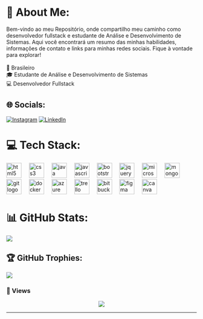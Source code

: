# 💫 About Me:
Bem-vindo ao meu Repositório, onde compartilho meu caminho como desenvolvedor fullstack e estudante de Análise e Desenvolvimento de Sistemas. Aqui você encontrará um resumo das minhas habilidades, informações de contato e links para minhas redes sociais. Fique à vontade para explorar!<br><br>🌆 Brasileiro<br>🎓 Estudante de Análise e Desenvolvimento de Sistemas<br>💻 Desenvolvedor Fullstack


## 🌐 Socials:
[![Instagram](https://img.shields.io/badge/Instagram-%23E4405F.svg?logo=Instagram&logoColor=white)](https://instagram.com/_gomeszlu) [![LinkedIn](https://img.shields.io/badge/LinkedIn-%230077B5.svg?logo=linkedin&logoColor=white)](https://www.linkedin.com/in/luiz-eduardo-gomes-dias/) 

# 💻 Tech Stack:

<div align="left">
  <img src="https://cdn.jsdelivr.net/gh/devicons/devicon/icons/html5/html5-original.svg" height="40" alt="html5 logo"  />
  <img width="12" />
  <img src="https://cdn.jsdelivr.net/gh/devicons/devicon/icons/css3/css3-original.svg" height="40" alt="css3 logo"  />
  <img width="12" />
  <img src="https://cdn.jsdelivr.net/gh/devicons/devicon/icons/java/java-original.svg" height="40" alt="java logo"  />
  <img width="12" />
  <img src="https://cdn.jsdelivr.net/gh/devicons/devicon/icons/javascript/javascript-original.svg" height="40" alt="javascript logo"  />
  <img width="12" />
  <img src="https://cdn.jsdelivr.net/gh/devicons/devicon/icons/bootstrap/bootstrap-original.svg" height="40" alt="bootstrap logo"  />
  <img width="12" />
  <img src="https://cdn.jsdelivr.net/gh/devicons/devicon/icons/jquery/jquery-original.svg" height="40" alt="jquery logo"  />
  <img width="12" />
  <img src="https://cdn.jsdelivr.net/gh/devicons/devicon/icons/microsoftsqlserver/microsoftsqlserver-plain.svg" height="40" alt="microsoftsqlserver logo"  />
  <img width="12" />
  <img src="https://cdn.jsdelivr.net/gh/devicons/devicon/icons/mongodb/mongodb-original.svg" height="40" alt="mongodb logo"  />
  <img width="12" />
  <img src="https://cdn.jsdelivr.net/gh/devicons/devicon/icons/git/git-original.svg" height="40" alt="git logo"  />
  <img width="12" />
  <img src="https://cdn.jsdelivr.net/gh/devicons/devicon/icons/docker/docker-original.svg" height="40" alt="docker logo"  />
  <img width="12" />
  <img src="https://cdn.jsdelivr.net/gh/devicons/devicon/icons/azure/azure-original.svg" height="40" alt="azure logo"  />
  <img width="12" />
  <img src="https://cdn.jsdelivr.net/gh/devicons/devicon/icons/trello/trello-plain.svg" height="40" alt="trello logo"  />
  <img width="12" />
  <img src="https://cdn.jsdelivr.net/gh/devicons/devicon/icons/bitbucket/bitbucket-original.svg" height="40" alt="bitbucket logo"  />
  <img width="12" />
  <img src="https://cdn.jsdelivr.net/gh/devicons/devicon/icons/figma/figma-original.svg" height="40" alt="figma logo"  />
  <img width="12" />
  <img src="https://cdn.jsdelivr.net/gh/devicons/devicon/icons/canva/canva-original.svg" height="40" alt="canva logo"  />

</div>

# 📊 GitHub Stats:
![](https://github-readme-stats.vercel.app/api?username=HeDuz7&theme=onedark&hide_border=false&include_all_commits=true&count_private=false)<br/>
<!--
![](https://github-readme-streak-stats.herokuapp.com/?user=HeDuz7&theme=onedark&hide_border=false)<br/>
![](https://github-readme-stats.vercel.app/api/top-langs/?username=HeDuz7&theme=onedark&hide_border=false&include_all_commits=true&count_private=false&layout=compact)
-->

## 🏆 GitHub Trophies:
![](https://github-profile-trophy.vercel.app/?username=HeDuz7&theme=onedark&no-frame=false&no-bg=false&margin-w=4)

### 👀 Views

<div align="center">
  <img src="https://profile-counter.glitch.me/HeDuz7/count.svg?"  />
</div>

---
